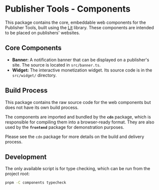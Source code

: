# Publisher Tools - Components

This package contains the core, embeddable web components for the Publisher Tools, built using the [Lit](https://lit.dev/) library. These components are intended to be placed on publishers' websites.

## Core Components

- **Banner:** A notification banner that can be displayed on a publisher's site. The source is located in `src/banner.ts`.
- **Widget:** The interactive monetization widget. Its source code is in the `src/widget/` directory.

## Build Process

This package contains the raw source code for the web components but does not have its own build process.

The components are imported and bundled by the **`cdn`** package, which is responsible for compiling them into a browser-ready format. They are also used by the **`frontend`** package for demonstration purposes.

Please see the `cdn` package for more details on the build and delivery process.

## Development

The only available script is for type checking, which can be run from the project root:

```sh
pnpm -C components typecheck
```
